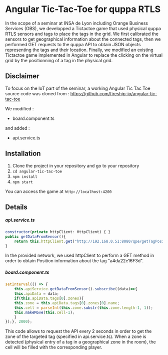 # Angular Tic-Tac-Toe for quppa RTLS

In the scope of a seminar at INSA de Lyon including Orange Business Services (OBS), we developped a Tictactoe game that used physical quppa RTLS sensors and tags to place the tags in the grid. We first calibrated the sensors to get geographical information about the connected tags, then we performed GET requests to the quppa API to obtain JSON objects representing the tags and their location. Finally, we modified an existing Tictactoe game implemented in Angular to replace the clicking on the virtual grid by the positionning of a tag in the physical grid.

## Disclaimer

To focus on the IoT part of the seminar, a working Angular Tic Tac Toe source code was cloned from : https://github.com/fireship-io/angular-tic-tac-toe

We modified :

* board.component.ts

and added :

* api.service.ts

## Installation

1. Clone the project in your repository and go to your repository
2. `cd angular-tic-tac-toe`
3. `npm install`
4. `npm start`

You can access the game at `http://localhost:4200`

## Details

##### api.service.ts

```javascript
constructor(private httpClient: HttpClient) { }
public getDataFromSensor(){
    return this.httpClient.get("http://192.168.0.51:8080/qpe/getTagPosition?version=2&tag=a4da22e16F3d");
}
```
In the provided network, we used httpClient to perform a GET method in order to obtain Position information about the tag "a4da22e16F3d".

##### board.component.ts

```javascript
setInterval(() => {
    this.apiService.getDataFromSensor().subscribe((data)=>{
    this.apiData = data;
    if(this.apiData.tags[0].zones){
    this.zone = this.apiData.tags[0].zones[0].name;
    this.cell = parseInt(this.zone.substr(this.zone.length-1, 1));
    this.makeMove(this.cell-1);
    }
});}, 2000);
```

This code allows to request the API every 2 seconds in order to get the zone of the targeted tag (specified in api.service.ts). When a zone is detected (physical entry of a tag in a geographical zone in the room), the cell will be filled with the corresponding player.
